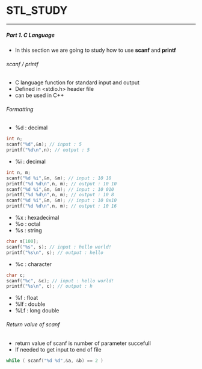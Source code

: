 # STL_STUDY
---
##### Part 1. C Language 
- In this section we are going to study how to use **scanf** and **printf**   

###### scanf / printf
- C language function for standard input and output  
- Defined in <stdio.h> header file  
- <cstdio> can be used in C++  

###### Formatting
- %d : decimal  
```cpp
int n;  
scanf("%d",&n); // input : 5  
printf("%d\n",n); // output : 5  
```
- %i : decimal  
```cpp
int n, m;  
scanf("%d %i",&n, &m); // input : 10 10   
printf("%d %d\n",n, m); // output : 10 10  
scanf("%d %i",&n, &m); // input : 10 010   
printf("%d %d\n",n, m); // output : 10 8  
scanf("%d %i",&n, &m); // input : 10 0x10   
printf("%d %d\n",n, m); // output : 10 16  
```
- %x : hexadecimal 
- %o : octal
- %s : string  
```cpp
char s[100];  
scanf("%s", s); // input : hello world!   
printf("%s\n", s); // output : hello  
```
- %c : character  
```cpp
char c;  
scanf("%c", &c); // input : hello world!   
printf("%s\n", c); // output : h  
```
- %f : float
- %lf : double
- %Lf : long double

###### Return value of scanf
- return value of scanf is number of parameter succefull
- If needed to get input to end of file
```cpp
while ( scanf("%d %d",&a, &b) == 2 )
```

